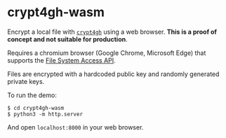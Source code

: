 # crypt4gh-wasm

Encrypt a local file with [`crypt4gh`](https://github.com/EGA-archive/crypt4gh) using a web browser. **This is a proof of concept and not suitable for production**.

Requires a chromium browser (Google Chrome, Microsoft Edge) that supports the [File System Access API](https://developer.chrome.com/docs/capabilities/web-apis/file-system-access).

Files are encrypted with a hardcoded public key and randomly generated private keys.

To run the demo:

```
$ cd crypt4gh-wasm
$ python3 -m http.server
```

And open `localhost:8000` in your web browser.
